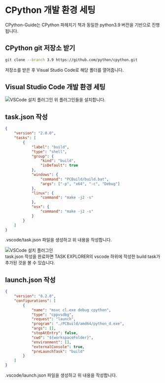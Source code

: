 # CPython 개발 환경 세팅
CPython-Guide는 CPython 파헤치기 책과 동일한 python3.9 버전을 기반으로 진행됩니다.

## CPython git 저장소 받기
```bash
git clone --branch 3.9 https://github.com/python/cpython.git
```
저장소를 받은 후 Visual Studio Code로 해당 폴더를 열어줍니다.

## Visual Studio Code 개발 환경 세팅
![VSCode 설치 플러그인](../images/0_dev_env_setup/00_vscode_plugin.png)
위 플러그인들을 설치합니다.

## task.json 작성
```json
{
	"version": "2.0.0",
	"tasks": [
		{
			"label": "build",
			"type": "shell",
			"group": {
				"kind": "build",
				"isDefault": true
			},
			"windows": {
				"command": "PCBuild/build.bat",
				"args": ["-p", "x64", "-c", "Debug"]
			},
            "linux": {
				"command": "make -j2 -s"
			},
            "osx": {
				"command": "make -j2 -s"
			}
		}
	]
}
```
.vscode/task.json 파일을 생성하고 위 내용을 작성합니다.  

![VSCode 설치 플러그인](../images/0_dev_env_setup/01_tasks_explorer_result.png)  
task.json 작성을 완료하면 TASK EXPLORER의 vscode 하위에 작성한 build task가 추가된 것을 볼 수 있습니다.

## launch.json 작성
```json
{
    "version": "0.2.0",
    "configurations": [
        {
            "name": "msvc cl.exe debug cpython",
            "type": "cppvsdbg",
            "request": "launch",
            "program": "./PCBuild/amd64/python_d.exe",
            "args": [],
            "stopAtEntry": false,
            "cwd": "${workspaceFolder}",
            "environment": [],
            "externalConsole": true,
            "preLaunchTask": "build"
        }
    ]
}
```
.vscode/launch.json 파일을 생성하고 위 내용을 작성합니다.

